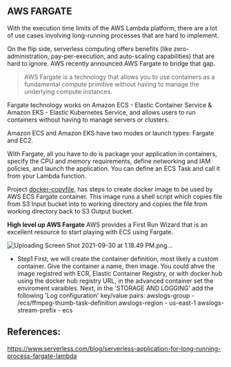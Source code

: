 AWS FARGATE
----------------

With the execution time limits of the AWS Lambda platform, there are a lot of use cases involving long-running processes that
are hard to implement.

On the flip side, serverless computing offers benefits (like zero-administration, pay-per-execution, and auto-scaling capabilities)
that are hard to ignore. AWS recently announced AWS Fargate to bridge that gap.

>AWS Fargate is a technology that allows you to use containers as a fundamental compute primitive without having to manage the 
underlying compute instances.

Fargate technology works on Amazon ECS - Elastic Container Service & Amazon EKS - Elastic Kubernetes Service, and allows users to run containers without having to manage servers or clusters.

Amazon ECS and Amazon EKS have two modes or launch types: Fargate and EC2.

With Fargate, all you have to do is package your application in containers, specify the CPU and memory requirements, define networking
and IAM policies, and launch the application. You can define an ECS Task and call it from your Lambda function.


Project [docker-copyfile](https://github.com/paramraghavan/123ofaws/tree/main/aws-fargate/docker-copyfile), has steps to create docker image to be used by AWS ECS Fargate container.
This image runs a shell script which copies file from S3 Input bucket into to  working directory and copies the file from working directory back to S3 Output bucket.

**High level up AWS Fargate**
AWS provides a First Run Wizard that is an excellent resource to start playing with ECS using Fargate. 

![Uploading Screen Shot 2021-09-30 at 1.18.49 PM.png…]()

- Step1
First, we will create the container definition, most likely a custom container. Give the container a name, then image. You could ahve the image registred with ECR, Elastic Container Registry, or with docker hub using the docker hub registry URL, in the advanced container set the enviroment varaibles. Next, in the 'STORAGE AND LOGGING' add the following 'Log configuration' key/value pairs:
awslogs-group - /ecs/ffmpeg-thumb-task-definition
awslogs-region - us-east-1
awslogs-stream-prefix - ecs


## References:
https://www.serverless.com/blog/serverless-application-for-long-running-process-fargate-lambda
